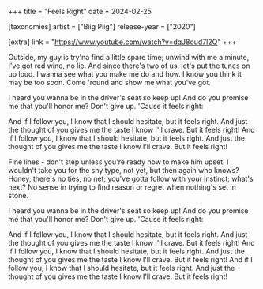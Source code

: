 +++
title = "Feels Right"
date = 2024-02-25

[taxonomies]
artist = ["Biig Piig"]
release-year = ["2020"]

[extra]
link = "https://www.youtube.com/watch?v=dqJ8oud7l2Q"
+++

Outside, my guy is try'na find a little spare time;
unwind with me a minute,
I've got red wine, no lie.
<span class="l1">And since there's two of us,
let's put the tunes on up loud.
I wanna see what you make me do
and how.</span>
I know you think it may be too soon.
Come 'round and show me what you've got.

I heard you wanna be in the driver's seat
so keep up!
And do you promise me that you'll honor me?
Don't give up.
'Cause it feels right:

And if I follow you, I know that I should hesitate, but it feels right.
And just the thought of you gives me the taste I know I'll crave.
But it feels right!
And if I follow you, I know that I should hesitate, but it feels right.
And just the thought of you gives me the taste I know I'll crave.
But it feels right!

Fine lines -
don't step unless you're ready now to make him upset.
I wouldn't take you for the shy type,
not yet, but then again who knows?
Honey, there's no ties, no net;
you've gotta follow with your instinct;
what's next?
No sense in trying to find reason or regret
when nothing's set in stone.

<span class="l2">I heard you wanna be in the driver's seat
so keep up!</span>
And do you promise me that you'll honor me?
Don't give up.
'Cause it feels right:

And if I follow you, I know that I should hesitate, but it feels right.
And just the thought of you gives me the taste I know I'll crave.
But it feels right!
And if I follow you, I know that I should hesitate, but it feels right.
And just the thought of you gives me the taste I know I'll crave.
But it feels right!
And if I follow you, I know that I should hesitate, but it feels right.
And just the thought of you gives me the taste I know I'll crave.
But it feels right!
